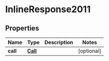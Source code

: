 
# InlineResponse2011

## Properties
Name | Type | Description | Notes
------------ | ------------- | ------------- | -------------
**call** | [**Call**](Call.md) |  |  [optional]



